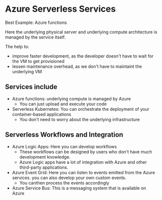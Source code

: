 # Azure Serverless Services

Best Example: Azure functions

Here the underlying physical server and underlying compute architecture is managed by the service itself.

The help to:

- improve faster development, as the developer doesn't have to wait for the VM to get provisioned
- lessen maintenance overhead, as we don't have to maintaint the underlying VM

## Services include

- Azure functions: underlying compute is managed by Azure
  - You can just upload and execute your code
- Serverless Kubernetes: You can orchestrate the deployment of your container-based applications
  - You don't need to worry about the underlying infrastructure

## Serverless Workflows and Integration

- Azure Logic Apps: Here you can develop workflows
  - These workflows can be designed by users who don't have much development knowledge.
  - Azure Logic apps have a lot of integration with Azure and other third-party applications.
- Azure Event Grid: Here you can listen to events emitted from the Azure services. you can also develop your own custom events.
  - You canthen process the events accordingly
- Azure Service Bus: This is a messaging system that is available on Azure
